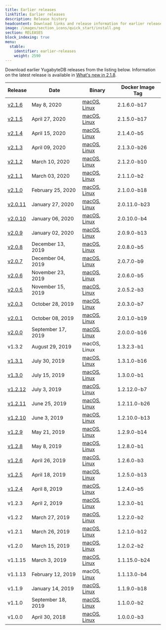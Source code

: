 ```yaml
---
title: Earlier releases
linkTitle: Earlier releases
description: Release history
headcontent: Download links and release information for earlier releases.
image: /images/section_icons/quick_start/install.png
section: RELEASES
block_indexing: true
menu:
  stable:
    identifier: earlier-releases
    weight: 2590 
---
```


Download earlier YugabyteDB releases from the listing below. Information on the latest release is available
in [What's new in 2.1.8](../whats-new/).

Release | Date | Binary | Docker Image Tag
--------|------|-------------------------------|-----------------
[v2.1.6](./v2.1.6) |May 8, 2020 | <a href="https://downloads.yugabyte.com/yugabyte-2.1.6.0-darwin.tar.gz"><i class="fab fa-apple"></i><span class="release-os">macOS</span></a>, <a href="https://downloads.yugabyte.com/yugabyte-2.1.6.0-linux.tar.gz"><i class="fab fa-linux"></i><span class="release-os">Linux</span></a> | 2.1.6.0-b17
[v2.1.5](./v2.1.5) |April 27, 2020 | <a href="https://downloads.yugabyte.com/yugabyte-2.1.5.0-darwin.tar.gz"><i class="fab fa-apple"></i><span class="release-os">macOS</span></a>, <a href="https://downloads.yugabyte.com/yugabyte-2.1.5.0-linux.tar.gz"><i class="fab fa-linux"></i><span class="release-os">Linux</span></a> | 2.1.5.0-b17
[v2.1.4](./v2.1.4) |April 15, 2020 | <a href="https://downloads.yugabyte.com/yugabyte-2.1.4.0-darwin.tar.gz"><i class="fab fa-apple"></i><span class="release-os">macOS</span></a>, <a href="https://downloads.yugabyte.com/yugabyte-2.1.4.0-linux.tar.gz"><i class="fab fa-linux"></i><span class="release-os">Linux</span></a> | 2.1.4.0-b5
[v2.1.3](./v2.1.3) |April 09, 2020 | <a href="https://downloads.yugabyte.com/yugabyte-2.1.3.0-darwin.tar.gz"><i class="fab fa-apple"></i><span class="release-os">macOS</span></a>, <a href="https://downloads.yugabyte.com/yugabyte-2.1.3.0-linux.tar.gz"><i class="fab fa-linux"></i><span class="release-os">Linux</span></a> | 2.1.3.0-b26
[v2.1.2](./v2.1.2) |March 10, 2020 | <a href="https://downloads.yugabyte.com/yugabyte-2.1.2.0-darwin.tar.gz"><i class="fab fa-apple"></i><span class="release-os">macOS</span></a>, <a href="https://downloads.yugabyte.com/yugabyte-2.1.2.0-linux.tar.gz"><i class="fab fa-linux"></i><span class="release-os">Linux</span></a> | 2.1.2.0-b10
[v2.1.1](./v2.1.1) |March 03, 2020 | <a href="https://downloads.yugabyte.com/yugabyte-2.1.1.0-darwin.tar.gz"><i class="fab fa-apple"></i><span class="release-os">macOS</span></a>, <a href="https://downloads.yugabyte.com/yugabyte-2.1.1.0-linux.tar.gz"><i class="fab fa-linux"></i><span class="release-os">Linux</span></a> | 2.1.1.0-b2
[v2.1.0](./v2.1.0) | February 25, 2020 | <a href="https://downloads.yugabyte.com/yugabyte-2.1.0.0-darwin.tar.gz"><i class="fab fa-apple"></i><span class="release-os">macOS</span></a>, <a href="https://downloads.yugabyte.com/yugabyte-2.1.0.0-linux.tar.gz"><i class="fab fa-linux"></i><span class="release-os">Linux</span></a> | 2.1.0.0-b18
[v2.0.11](./v2.0.11) | January 27, 2020 | <a href="https://downloads.yugabyte.com/yugabyte-2.0.11.0-darwin.tar.gz"><i class="fab fa-apple"></i><span class="release-os">macOS</span></a>, <a href="https://downloads.yugabyte.com/yugabyte-2.0.11.0-linux.tar.gz"><i class="fab fa-linux"></i><span class="release-os">Linux</span></a> | 2.0.11.0-b23
[v2.0.10](./v2.0.10) | January 06, 2020 | <a href="https://downloads.yugabyte.com/yugabyte-2.0.10.0-darwin.tar.gz"><i class="fab fa-apple"></i><span class="release-os">macOS</span></a>, <a href="https://downloads.yugabyte.com/yugabyte-2.0.10.0-linux.tar.gz"><i class="fab fa-linux"></i><span class="release-os">Linux</span></a> | 2.0.10.0-b4
[v2.0.9](./v2.0.9) | January 02, 2020 | <a href="https://downloads.yugabyte.com/yugabyte-2.0.9.0-darwin.tar.gz"><i class="fab fa-apple"></i><span class="release-os">macOS</span></a>, <a href="https://downloads.yugabyte.com/yugabyte-2.0.9.0-linux.tar.gz"><i class="fab fa-linux"></i><span class="release-os">Linux</span></a> | 2.0.9.0-b13
[v2.0.8](./v2.0.8) | December 13, 2019 | <a href="https://downloads.yugabyte.com/yugabyte-2.0.8.0-darwin.tar.gz"><i class="fab fa-apple"></i><span class="release-os">macOS</span></a>, <a href="https://downloads.yugabyte.com/yugabyte-2.0.8.0-linux.tar.gz"><i class="fab fa-linux"></i><span class="release-os">Linux</span></a> | 2.0.8.0-b5
[v2.0.7](./v2.0.7) | December 04, 2019 | <a href="https://downloads.yugabyte.com/yugabyte-2.0.7.0-darwin.tar.gz"><i class="fab fa-apple"></i><span class="release-os">macOS</span></a>, <a href="https://downloads.yugabyte.com/yugabyte-2.0.7.0-linux.tar.gz"><i class="fab fa-linux"></i><span class="release-os">Linux</span></a> | 2.0.7.0-b9
[v2.0.6](./v2.0.6) | November 23, 2019 | <a href="https://downloads.yugabyte.com/yugabyte-2.0.6.0-darwin.tar.gz"><i class="fab fa-apple"></i><span class="release-os">macOS</span></a>, <a href="https://downloads.yugabyte.com/yugabyte-2.0.6.0-linux.tar.gz"><i class="fab fa-linux"></i><span class="release-os">Linux</span></a> | 2.0.6.0-b5
[v2.0.5](./v2.0.5) | November 15, 2019 | <a href="https://downloads.yugabyte.com/yugabyte-2.0.5.2-darwin.tar.gz"><i class="fab fa-apple"></i><span class="release-os">macOS</span></a>, <a href="https://downloads.yugabyte.com/yugabyte-2.0.5.2-linux.tar.gz"><i class="fab fa-linux"></i><span class="release-os">Linux</span></a> | 2.0.5.2-b3
[v2.0.3](./v2.0.3) | October 28, 2019 | <a href="https://downloads.yugabyte.com/yugabyte-2.0.3.0-darwin.tar.gz"><i class="fab fa-apple"></i><span class="release-os">macOS</span></a>, <a href="https://downloads.yugabyte.com/yugabyte-2.0.3.0-linux.tar.gz"><i class="fab fa-linux"></i><span class="release-os">Linux</span></a> | 2.0.3.0-b7
[v2.0.1](./v2.0.1) | October 08, 2019 | <a href="https://downloads.yugabyte.com/yugabyte-2.0.1.0-darwin.tar.gz"><i class="fab fa-apple"></i><span class="release-os">macOS</span></a>, <a href="https://downloads.yugabyte.com/yugabyte-2.0.1.0-linux.tar.gz"><i class="fab fa-linux"></i><span class="release-os">Linux</span></a> | 2.0.1.0-b19
[v2.0.0](./v2.0.0) | September 17, 2019 | <a href="https://downloads.yugabyte.com/yugabyte-2.0.0.0-darwin.tar.gz"><i class="fab fa-apple"></i><span class="release-os">macOS</span></a>, <a href="https://downloads.yugabyte.com/yugabyte-2.0.0.0-linux.tar.gz"><i class="fab fa-linux"></i><span class="release-os">Linux</span></a> | 2.0.0.0-b16
v1.3.2  | August 29, 2019 | <i class="fab fa-apple"></i><span class="release-os">macOS</span>, <i class="fab fa-linux"></i><span class="release-os">Linux</span> | 1.3.2.3-b1
[v1.3.1](./v1.3.1) | July 30, 2019 | <a href="https://downloads.yugabyte.com/yugabyte-1.3.1.0-darwin.tar.gz"><i class="fab fa-apple"></i><span class="release-os">macOS</span></a>, <a href="https://downloads.yugabyte.com/yugabyte-1.3.1.0-linux.tar.gz"><i class="fab fa-linux"></i><span class="release-os">Linux</span></a> | 1.3.1.0-b16
[v1.3.0](./v1.3.0) | July 15, 2019 | <a href="https://downloads.yugabyte.com/yugabyte-1.3.0.0-darwin.tar.gz"><i class="fab fa-apple"></i><span class="release-os">macOS</span></a>, <a href="https://downloads.yugabyte.com/yugabyte-1.3.0.0-linux.tar.gz"><i class="fab fa-linux"></i><span class="release-os">Linux</span></a> | 1.3.0.0-b1
[v1.2.12](./v1.2.12) | July 3, 2019 | <a href="https://downloads.yugabyte.com/yugabyte-ce-1.2.12.0-darwin.tar.gz"><i class="fab fa-apple"></i><span class="release-os">macOS</span></a>, <a href="https://downloads.yugabyte.com/yugabyte-ce-1.2.12.0-linux.tar.gz"><i class="fab fa-linux"></i><span class="release-os">Linux</span></a> | 1.2.12.0-b7
[v1.2.11](./v1.2.11) | June 25, 2019 | <a href="https://downloads.yugabyte.com/yugabyte-ce-1.2.11.0-darwin.tar.gz"><i class="fab fa-apple"></i><span class="release-os">macOS</span></a>, <a href="https://downloads.yugabyte.com/yugabyte-ce-1.2.11.0-linux.tar.gz"><i class="fab fa-linux"></i><span class="release-os">Linux</span></a> | 1.2.11.0-b26
[v1.2.10](./v1.2.10) | June 3, 2019 | <a href="https://downloads.yugabyte.com/yugabyte-ce-1.2.10.0-darwin.tar.gz"><i class="fab fa-apple"></i><span class="release-os">macOS</span></a>, <a href="https://downloads.yugabyte.com/yugabyte-ce-1.2.10.0-linux.tar.gz"><i class="fab fa-linux"></i><span class="release-os">Linux</span></a> | 1.2.10.0-b13
[v1.2.9](./v1.2.9) | May 21, 2019 | <a href="https://downloads.yugabyte.com/yugabyte-ce-1.2.9.0-darwin.tar.gz"><i class="fab fa-apple"></i><span class="release-os">macOS</span></a>, <a href="https://downloads.yugabyte.com/yugabyte-ce-1.2.9.0-linux.tar.gz"><i class="fab fa-linux"></i><span class="release-os">Linux</span></a> | 1.2.9.0-b14
[v1.2.8](./v1.2.8) | May 8, 2019 | <a href="https://downloads.yugabyte.com/yugabyte-ce-1.2.8.0-darwin.tar.gz"><i class="fab fa-apple"></i><span class="release-os">macOS</span></a>, <a href="https://downloads.yugabyte.com/yugabyte-ce-1.2.8.0-linux.tar.gz"><i class="fab fa-linux"></i><span class="release-os">Linux</span></a> | 1.2.8.0-b1
[v1.2.6](./v1.2.6) | April 26, 2019 | <a href="https://downloads.yugabyte.com/yugabyte-ce-1.2.6.0-darwin.tar.gz"><i class="fab fa-apple"></i><span class="release-os">macOS</span></a>, <a href="https://downloads.yugabyte.com/yugabyte-ce-1.2.6.0-linux.tar.gz"><i class="fab fa-linux"></i><span class="release-os">Linux</span></a> | 1.2.6.0-b3
[v1.2.5](./v1.2.5) | April 18, 2019 | <a href="https://downloads.yugabyte.com/yugabyte-ce-1.2.5.0-darwin.tar.gz"><i class="fab fa-apple"></i><span class="release-os">macOS</span></a>, <a href="https://downloads.yugabyte.com/yugabyte-ce-1.2.5.0-linux.tar.gz"><i class="fab fa-linux"></i><span class="release-os">Linux</span></a> | 1.2.5.0-b13
[v1.2.4](./v1.2.4) | April 8, 2019 | <a href="https://downloads.yugabyte.com/yugabyte-ce-1.2.4.0-darwin.tar.gz"><i class="fab fa-apple"></i><span class="release-os">macOS</span></a>, <a href="https://downloads.yugabyte.com/yugabyte-ce-1.2.4.0-linux.tar.gz"><i class="fab fa-linux"></i><span class="release-os">Linux</span></a> | 1.2.4.0-b5
v1.2.3 | April 2, 2019 | <a href="https://downloads.yugabyte.com/yugabyte-ce-1.2.3.0-darwin.tar.gz"><i class="fab fa-apple"></i><span class="release-os">macOS</span></a>, <a href="https://downloads.yugabyte.com/yugabyte-ce-1.2.3.0-linux.tar.gz"><i class="fab fa-linux"></i><span class="release-os">Linux</span></a> | 1.2.3.0-b1
v1.2.2 | March 27, 2019 | <a href="https://downloads.yugabyte.com/yugabyte-ce-1.2.2.0-darwin.tar.gz"><i class="fab fa-apple"></i><span class="release-os">macOS</span></a>, <a href="https://downloads.yugabyte.com/yugabyte-ce-1.2.2.0-linux.tar.gz"><i class="fab fa-linux"></i><span class="release-os">Linux</span></a> | 1.2.2.0-b2
v1.2.1 | March 26, 2019 | <a href="https://downloads.yugabyte.com/yugabyte-ce-1.2.1.0-darwin.tar.gz"><i class="fab fa-apple"></i><span class="release-os">macOS</span></a>, <a href="https://downloads.yugabyte.com/yugabyte-ce-1.2.1.0-linux.tar.gz"><i class="fab fa-linux"></i><span class="release-os">Linux</span></a> | 1.2.1.0-b12
v1.2.0 | March 15, 2019 | <a href="https://downloads.yugabyte.com/yugabyte-ce-1.2.0.2-darwin.tar.gz"><i class="fab fa-apple"></i><span class="release-os">macOS</span></a>, <a href="https://downloads.yugabyte.com/yugabyte-ce-1.2.0.2-linux.tar.gz"><i class="fab fa-linux"></i><span class="release-os">Linux</span></a> | 1.2.0.2-b2
v1.1.15 | March 3, 2019 | <a href="https://downloads.yugabyte.com/yugabyte-ce-1.1.15.0-darwin.tar.gz"><i class="fab fa-apple"></i><span class="release-os">macOS</span></a>, <a href="https://downloads.yugabyte.com/yugabyte-ce-1.1.15.0-linux.tar.gz"><i class="fab fa-linux"></i><span class="release-os">Linux</span></a> | 1.1.15.0-b24
v1.1.13 | February 12, 2019 | <i class="fab fa-apple"></i><span class="release-os">macOS</span>, <a href="https://downloads.yugabyte.com/yugabyte-ce-1.1.13.0-linux.tar.gz"><i class="fab fa-linux"></i><span class="release-os">Linux</span></a> | 1.1.13.0-b4
v1.1.9 | January 14, 2019 | <a href="https://downloads.yugabyte.com/yugabyte-ce-1.1.9.0-darwin.tar.gz"><i class="fab fa-apple"></i><span class="release-os">macOS</span></a>, <a href="https://downloads.yugabyte.com/yugabyte-ce-1.1.9.0-linux.tar.gz"><i class="fab fa-linux"></i><span class="release-os">Linux</span></a> | 1.1.9.0-b18
v1.1.0 | September 18, 2019 | <a href="https://downloads.yugabyte.com/yugabyte-ce-1.1.0.0-darwin.tar.gz"><i class="fab fa-apple"></i><span class="release-os">macOS</span></a>, <a href="https://downloads.yugabyte.com/yugabyte-ce-1.1.0.0-linux.tar.gz"><i class="fab fa-linux"></i><span class="release-os">Linux</span></a> | 1.1.0.0-b2
v1.0.0 | April 30, 2018 | <a href="https://downloads.yugabyte.com/yugabyte-ce-1.0.0.0-darwin.tar.gz"><i class="fab fa-apple"></i><span class="release-os">macOS</span></a>, <a href="https://downloads.yugabyte.com/yugabyte-ce-1.0.0.0-linux.tar.gz"><i class="fab fa-linux"></i><span class="release-os">Linux</span></a> | 1.0.0.0-b3
